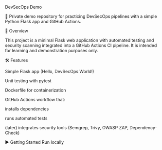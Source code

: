 DevSecOps Demo

🚀 Private demo repository for practicing DevSecOps pipelines with a simple Python Flask app and GitHub Actions.

📌 Overview

This project is a minimal Flask web application with automated testing and security scanning integrated into a GitHub Actions CI pipeline.
It is intended for learning and demonstration purposes only.

🛠️ Features

Simple Flask app (Hello, DevSecOps World!)

Unit testing with pytest

Dockerfile for containerization

GitHub Actions workflow that:

installs dependencies

runs automated tests

(later) integrates security tools (Semgrep, Trivy, OWASP ZAP, Dependency-Check)

▶️ Getting Started
Run locally
